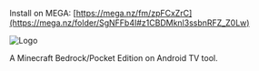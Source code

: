 Install on MEGA: [https://mega.nz/fm/zpFCxZrC](https://mega.nz/folder/SgNFFb4I#z1CBDMknl3ssbnRFZ_Z0Lw)

![Logo](https://github.com/user-attachments/assets/923294fa-0b8a-4cd3-9be5-0703ca7ed2ef)

A Minecraft Bedrock/Pocket Edition on Android TV tool.

